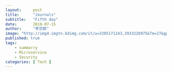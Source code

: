 ```yaml
---
layout:     post 
title:      "Journals"
subtitle:   "Fifth day"
date:       2018-07-15
author:     "李宗蔚"
image: "http://img4.imgtn.bdimg.com/it/u=3205171243,3933226975&fm=27&gp=0.jpg"
published: true
tags:
    - summarry
    - Microservice
    - Security
categories: [ Tech ]
---
```

